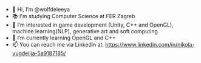 - 👋 Hi, I’m @wolfdeleeya
- 📚 I'm studying Computer Science at FER Zagreb
- 👀 I’m interested in game development (Unity, C++ and OpenGL), machine learning(NLP), generative art and soft computing
- 🌱 I’m currently learning OpenGL and C++
- 📫 You can reach me via Linkedin at: https://www.linkedin.com/in/nikola-vugdelija-5a9187185/
